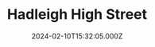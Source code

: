 ---
date: 2024-02-10T15:32:05.000Z
title: Hadleigh High Street
latitude: 52.04428511
longitude: 0.95370718
category: checkin
---